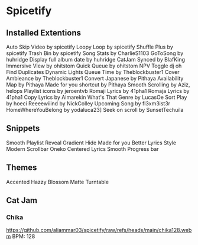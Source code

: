 # Spicetify

## Installed Extentions

Auto Skip Video by spicetify
Loopy Loop by spicetify
Shuffle Plus by spicetify
Trash Bin by spicetify
Song Stats by CharlieS1103
GoToSong by huhridge
Display full album date by huhridge
CatJam Synced by BlafKing
Immersive View by ohitstom
Quick Queue  by ohitstom
NPV 
Toggle dj oh
Find Duplicates
Dynamic Lights
Queue Time by Theblockbuster1
Cover Ambieance by Theblockbuster1
Convert Japanese by Pithaya
Availability Map by Pithaya
Made for you shortcut  by Pithaya
Smooth Scrolling by Aziz, helops
Playlist icons by jeroentvb
Romaji Lyrics by 41pha1
Romaja Lyrics by 41pha1
Copy Lyrics by Aimarekin
What's That Genre by LucasOe
Sort Play by hoeci
Reeeewiiind by NickColley
Upcoming Song by fl3xm3ist3r
HomeWhereYouBelong by yodaluca23]
Seek on scroll by SunsetTechuila

## Snippets

Smooth Playlist Reveal Gradient
Hide Made for you
Better Lyrics Style
Modern Scrollbar
Oneko
Centered Lyrics
Smooth Progress bar


## Themes
Accented
Hazzy
Blossom 
Matte
Turntable











## Cat Jam

### Chika
https://github.com/aliammar03/spicetify/raw/refs/heads/main/chika128.webm
BPM: 128
